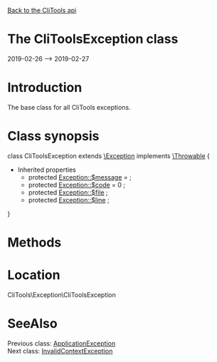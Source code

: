 [Back to the CliTools api](https://github.com/lingtalfi/CliTools/blob/master/doc/api/CliTools.md)



The CliToolsException class
================
2019-02-26 --> 2019-02-27






Introduction
============

The base class for all CliTools exceptions.



Class synopsis
==============


class <span class="pl-k">CliToolsException</span> extends [\Exception](http://php.net/manual/en/class.exception.php) implements [\Throwable](http://php.net/manual/en/class.throwable.php) {

- Inherited properties
    - protected  [Exception::$message](#property-message) =  ;
    - protected  [Exception::$code](#property-code) = 0 ;
    - protected  [Exception::$file](#property-file) ;
    - protected  [Exception::$line](#property-line) ;

}






Methods
==============






Location
=============
CliTools\Exception\CliToolsException


SeeAlso
==============
Previous class: [ApplicationException](https://github.com/lingtalfi/CliTools/blob/master/doc/api/CliTools/Exception/ApplicationException.md)<br>Next class: [InvalidContextException](https://github.com/lingtalfi/CliTools/blob/master/doc/api/CliTools/Exception/InvalidContextException.md)<br>

